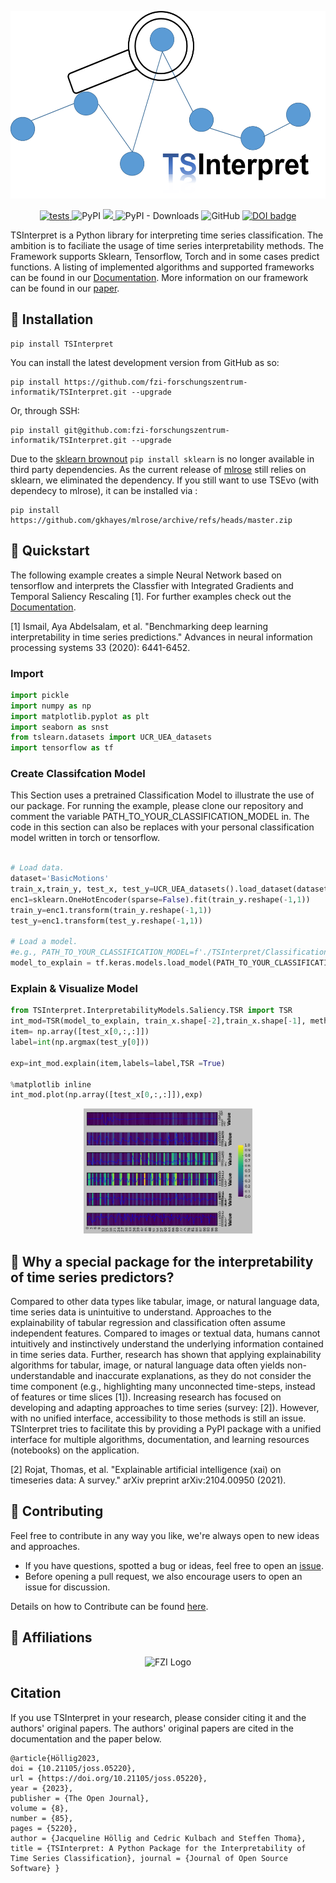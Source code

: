 <p align="center">
    <img src="./docs/img/logo.png" alt="TSInterpret Logo" height="300"/>
</p>
<p align="center">
  <a href="https://github.com/fzi-forschungszentrum-informatik/TSInterpret/actions/workflows/unit-tests.yml">
    <img src="https://github.com/fzi-forschungszentrum-informatik/TSInterpret/actions/workflows/unit-tests.yml/badge.svg" alt="tests">
  </a>
    <img alt="PyPI" src="https://img.shields.io/pypi/v/tsinterpret">
    <a href="https://codecov.io/gh/fzi-forschungszentrum-informatik/TSInterpret" > 
        <img src="https://codecov.io/gh/fzi-forschungszentrum-informatik/TSInterpret/branch/main/graph/badge.svg?token=1IGZKTLZ4J"/> 
    </a>
    <img alt="PyPI - Downloads" src="https://img.shields.io/pypi/dw/tsinterpret">
    <img alt="GitHub" src="https://img.shields.io/github/license/fzi-forschungszentrum-informatik/TSInterpret">
    <a style="border-width:0" href="https://doi.org/10.21105/joss.05220">
  <img src="https://joss.theoj.org/papers/10.21105/joss.05220/status.svg" alt="DOI badge" >
</a>
</p>

TSInterpret is a Python library for interpreting time series classification.
The ambition is to faciliate the usage of time series interpretability methods. The Framework supports Sklearn, Tensorflow, Torch and in some cases predict functions. A listing of implemented algorithms and supported frameworks can be found in our <a href="https://fzi-forschungszentrum-informatik.github.io/TSInterpret/">Documentation</a>. More information on our framework can be found in our <a href="https://arxiv.org/abs/2208.05280"> paper<a>.

## 💈 Installation
```shell
pip install TSInterpret
```
You can install the latest development version from GitHub as so:
```shell
pip install https://github.com/fzi-forschungszentrum-informatik/TSInterpret.git --upgrade
```

Or, through SSH:
```shell
pip install git@github.com:fzi-forschungszentrum-informatik/TSInterpret.git --upgrade
```

Due to the <a href='https://github.com/scikit-learn/sklearn-pypi-package'>sklearn brownout</a> `pip install sklearn` is no longer available in third party dependencies. As the current release of <a href='https://github.com/gkhayes/mlrose'>mlrose</a> still relies on sklearn, we eliminated the dependency. If you still want to use TSEvo (with dependecy to mlrose), it can be installed via : 
```shell
pip install https://github.com/gkhayes/mlrose/archive/refs/heads/master.zip
```


## 🍫 Quickstart
The following example creates a simple Neural Network based on tensorflow and interprets the Classfier with Integrated Gradients and Temporal Saliency Rescaling [1].
For further examples check out the <a href="https://fzi-forschungszentrum-informatik.github.io/TSInterpret/">Documentation</a>.

[1] Ismail, Aya Abdelsalam, et al. "Benchmarking deep learning interpretability in time series predictions." Advances in neural information processing systems 33 (2020): 6441-6452.

### Import
```python
import pickle
import numpy as np 
import matplotlib.pyplot as plt
import seaborn as snst
from tslearn.datasets import UCR_UEA_datasets
import tensorflow as tf 

```
### Create Classifcation Model
This Section uses a pretrained Classification Model to illustrate the use of our package. For running the example, please clone our repository and comment the variable  PATH_TO_YOUR_CLASSIFICATION_MODEL in. The code in this section can also be replaces with your personal classification model written in torch or tensorflow.
```python

# Load data.
dataset='BasicMotions'
train_x,train_y, test_x, test_y=UCR_UEA_datasets().load_dataset(dataset)
enc1=sklearn.OneHotEncoder(sparse=False).fit(train_y.reshape(-1,1))
train_y=enc1.transform(train_y.reshape(-1,1))
test_y=enc1.transform(test_y.reshape(-1,1))

# Load a model.
#e.g., PATH_TO_YOUR_CLASSIFICATION_MODEL=f'./TSInterpret/ClassificationModels/models/{dataset}/cnn/{dataset}best_model.hdf5'
model_to_explain = tf.keras.models.load_model(PATH_TO_YOUR_CLASSIFICATION_MODEL)

```
### Explain & Visualize Model
```python
from TSInterpret.InterpretabilityModels.Saliency.TSR import TSR
int_mod=TSR(model_to_explain, train_x.shape[-2],train_x.shape[-1], method='IG',mode='time')
item= np.array([test_x[0,:,:]])
label=int(np.argmax(test_y[0]))

exp=int_mod.explain(item,labels=label,TSR =True)

%matplotlib inline  
int_mod.plot(np.array([test_x[0,:,:]]),exp)

```
<p align="center">
    <img src="./docs/img/ReadMe.png" alt="Algorithm Results" height="200"/>
</p>

## :monocle_face: Why a special package for the interpretability of time series predictors? 

Compared to other data types like tabular, image, or natural language data, time series data is unintuitive to understand. Approaches to the explainability of tabular regression and classification often assume independent features.  Compared to images or textual data, humans cannot intuitively and instinctively understand the underlying information contained in time series data. Further, research has shown that applying explainability algorithms for tabular, image, or natural language data often yields non-understandable  and inaccurate explanations, as they do not consider the time component (e.g., highlighting many unconnected time-steps, instead of features or time slices [1]). 
Increasing research has focused on developing and adapting approaches to time series (survey: [2]). However, with no unified interface, accessibility to those methods is still an issue. TSInterpret tries to facilitate this by providing a PyPI package with a unified interface for multiple algorithms, documentation, and learning resources (notebooks) on the application.

[2] Rojat, Thomas, et al. "Explainable artificial intelligence (xai) on timeseries data: A survey." arXiv preprint arXiv:2104.00950 (2021).

## 👐 Contributing

Feel free to contribute in any way you like, we're always open to new ideas and approaches.

- If you have questions, spotted a bug or ideas, feel free to open an [issue](https://github.com/fzi-forschungszentrum-informatik/TSInterpret/issues/new/choose).
- Before opening a pull request, we also encourage users to open an issue for discussion. 

Details on how to Contribute can be found  [here](https://github.com/fzi-forschungszentrum-informatik/TSInterpret/blob/main/CONTRIBUTING.md).

## 🏫 Affiliations
<p align="center">
    <img src="https://upload.wikimedia.org/wikipedia/de/thumb/4/44/Fzi_logo.svg/1200px-Fzi_logo.svg.png?raw=true" alt="FZI Logo" height="200"/>
</p>

## Citation

If you use TSInterpret in your research, please consider citing it and the authors' original papers. The authors' original papers are cited in the documentation and the paper below.

```
@article{Höllig2023, 
doi = {10.21105/joss.05220}, 
url = {https://doi.org/10.21105/joss.05220}, 
year = {2023}, 
publisher = {The Open Journal}, 
volume = {8}, 
number = {85}, 
pages = {5220}, 
author = {Jacqueline Höllig and Cedric Kulbach and Steffen Thoma}, 
title = {TSInterpret: A Python Package for the Interpretability of Time Series Classification}, journal = {Journal of Open Source Software} } 
```
